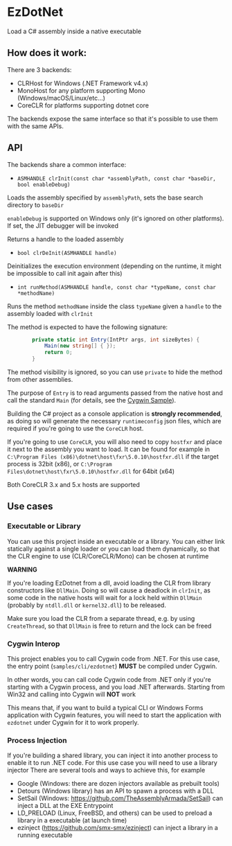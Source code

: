 # EzDotNet
Load a C# assembly inside a native executable

## How does it work:
There are 3 backends:
- CLRHost for Windows (.NET Framework v4.x)
- MonoHost for any platform supporting Mono (Windows/macOS/Linux/etc...)
- CoreCLR for platforms supporting dotnet core

The backends expose the same interface so that it's possible to use them with the same APIs.

## API
The backends share a common interface:

- `ASMHANDLE clrInit(const char *assemblyPath, const char *baseDir, bool enableDebug)`

Loads the assembly specified by `assemblyPath`, sets the base search directory to `baseDir`

`enableDebug` is supported on Windows only (it's ignored on other platforms). If set, the JIT debugger will be invoked

Returns a handle to the loaded assembly

- `bool clrDeInit(ASMHANDLE handle)`

Deinitializes the execution environment (depending on the runtime, it might be impossible to call init again after this)


- `int runMethod(ASMHANDLE handle, const char *typeName, const char *methodName)`

Runs the method `methodName` inside the class `typeName` given a `handle` to the assembly loaded with `clrInit`

The method is expected to have the following signature:
```csharp
		private static int Entry(IntPtr args, int sizeBytes) {
			Main(new string[] { });
			return 0;
		}
 ```
The method visibility is ignored, so you can use `private` to hide the method from other assemblies.

The purpose of `Entry` is to read arguments passed from the native host and call the standard `Main` (for details, see the [Cygwin Sample](https://github.com/smx-smx/EzDotnet/blob/6a44ed661c4ea41f74c47698d908117628545717/samples/Managed/Cygwin/Program.cs#L29)).

Building the C# project as a console application is **strongly recommended**, as doing so will generate the necessary `runtimeconfig` json files, which are required if you're going to use the `CoreCLR` host.

If you're going to use `CoreCLR`, you will also need to copy `hostfxr` and place it next to the assembly you want to load.
It can be found for example in `C:\Program Files (x86)\dotnet\host\fxr\5.0.10\hostfxr.dll` if the target process is 32bit (x86), or `C:\Program Files\dotnet\host\fxr\5.0.10\hostfxr.dll` for 64bit (x64)

Both CoreCLR 3.x and 5.x hosts are supported



## Use cases

### Executable or Library
You can use this project inside an executable or a library.
You can either link statically against a single loader or you can load them dynamically, so that the CLR engine to use (CLR/CoreCLR/Mono) can be chosen at runtime

**WARNING**

If you're loading EzDotnet from a dll, avoid loading the CLR from library constructors like `DllMain`. Doing so will cause a deadlock in `clrInit`, as some code in the native hosts will wait for a lock held within `DllMain` (probably by `ntdll.dll` or `kernel32.dll`) to be released.

Make sure you load the CLR from a separate thread, e.g. by using `CreateThread`, so that `DllMain` is free to return and the lock can be freed

### Cygwin Interop
This project enables you to call Cygwin code from .NET.
For this use case, the entry point (`samples/cli/ezdotnet`) **MUST** be compiled under Cygwin.

In other words, you can call code Cygwin code from .NET only if you're starting with a Cygwin process, and you load .NET afterwards.
Starting from Win32 and calling into Cygwin will **NOT** work

This means that, if you want to build a typical CLI or Windows Forms application with Cygwin features, you will need to start the application with `ezdotnet` under Cygwin for it to work properly.

### Process Injection
If you're building a shared library, you can inject it into another process to enable it to run .NET code.
For this use case you will need to use a library injector
There are several tools and ways to achieve this, for example

- Google (Windows: there are dozen injectors available as prebuilt tools)
- Detours (Windows library) has an API to spawn a process with a DLL
- SetSail (Windows: https://github.com/TheAssemblyArmada/SetSail) can inject a DLL at the EXE Entrypoint
- LD_PRELOAD (Linux, FreeBSD, and others) can be used to preload a library in a executable (at launch time)
- ezinject (https://github.com/smx-smx/ezinject) can inject a library in a running executable
